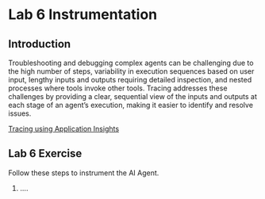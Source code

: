 # Lab 6 Instrumentation

## Introduction

Troubleshooting and debugging complex agents can be challenging due to the high number of steps, variability in execution sequences based on user input, lengthy inputs and outputs requiring detailed inspection, and nested processes where tools invoke other tools. Tracing addresses these challenges by providing a clear, sequential view of the inputs and outputs at each stage of an agent’s execution, making it easier to identify and resolve issues.

[Tracing using Application Insights](https://learn.microsoft.com/azure/ai-services/agents/concepts/tracing)

## Lab 6 Exercise

Follow these steps to instrument the AI Agent.

1. ....
